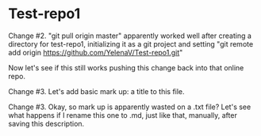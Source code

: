 # Test-repo1

Change #2. "git pull origin master" apparently worked well after creating a directory for test-repo1, initializing it as a git project and setting "git remote add origin https://github.com/YelenaV/Test-repo1.git"

Now let's see if this still works pushing this change back into that online repo.

Change #3. Let's add basic mark up: a title to this file.

Change #3. Okay, so mark up is apparently wasted on a .txt file? Let's see what happens if I rename this one to .md, just like that, manually, after saving this description.